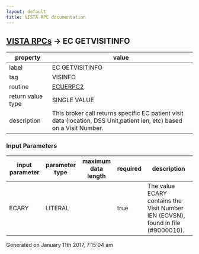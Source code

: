 ```yaml
---
layout: default
title: VISTA RPC documentation
---
```




## [VISTA RPCs](TableOfContent.md) &#8594; EC GETVISITINFO 

 property | value 
--- | --- 
 label | EC GETVISITINFO
 tag | VISINFO
 routine | [ECUERPC2](http://code.osehra.org/dox/Routine_ECUERPC2_source.html)
 return value type | SINGLE VALUE
 description | This broker call returns specific EC patient visit data (location, DSS Unit,patient ien, etc) based on a Visit Number.

### Input Parameters

| input parameter | parameter type | maximum data length | required | description | 
| --- | --- | --- | --- | --- | 
| ECARY | LITERAL |  | true | The value ECARY contains the Visit Number IEN (ECVSN), found in file (#9000010). | 




 Generated on January 11th 2017, 7:15:04 am